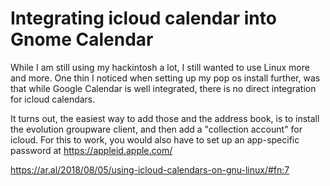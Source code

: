 # Integrating icloud  calendar into Gnome Calendar

While I am still using my hackintosh a lot, I still wanted to use Linux more and more. One thin I noticed when setting up my pop os install further, was that while Google Calendar is well integrated, there is no direct integration for icloud calendars.

It turns out, the easiest way to add those and the address book, is to install the evolution groupware client, and then add a "collection account" for icloud. For this to work, you would also have to set up an app-specific password at https://appleid.apple.com/

https://ar.al/2018/08/05/using-icloud-calendars-on-gnu-linux/#fn:7